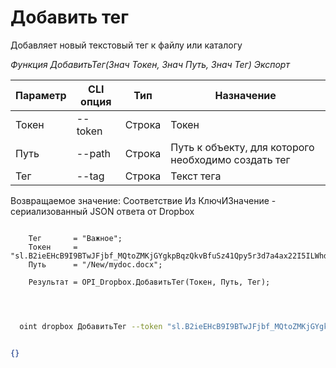﻿---
sidebar_position: 2
---

# Добавить тег
 Добавляет новый текстовый тег к файлу или каталогу


*Функция ДобавитьТег(Знач Токен, Знач Путь, Знач Тег) Экспорт*

  | Параметр | CLI опция | Тип | Назначение |
  |-|-|-|-|
  | Токен | --token | Строка | Токен |
  | Путь | --path | Строка | Путь к объекту, для которого необходимо создать тег |
  | Тег | --tag | Строка | Текст тега |

  
  Возвращаемое значение:   Соответствие Из КлючИЗначение - сериализованный JSON ответа от Dropbox

```bsl title="Пример кода"
	
    Тег       = "Важное";
    Токен     = "sl.B2ieEHcB9I9BTwJFjbf_MQtoZMKjGYgkpBqzQkvBfuSz41Qpy5r3d7a4ax22I5ILWhd9KLbN5L...";
    Путь      = "/New/mydoc.docx";  
    
    Результат = OPI_Dropbox.ДобавитьТег(Токен, Путь, Тег);

	
```

```sh title="Пример команды CLI"
    
  oint dropbox ДобавитьТег --token "sl.B2ieEHcB9I9BTwJFjbf_MQtoZMKjGYgkpBqzQkvBfuSz41Qpy5r3d7a4ax22I5ILWhd9KLbN5L..." --path %path% --tag %tag%


```


```json title="Результат"

{}

```
